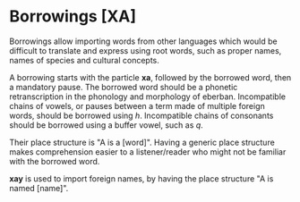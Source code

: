 # Borrowings [XA]

Borrowings allow importing words from other languages which would be difficult
to translate and express using root words, such as proper names, names of
species and cultural concepts.

A borrowing starts with the particle **xa**, followed by the borrowed word, then
a mandatory pause. The borrowed word should be a phonetic retranscription in
the phonology and morphology of eberban. Incompatible chains of vowels, or
pauses between a term made of multiple foreign words, should be borrowed using
*h*. Incompatible chains of consonants should be borrowed using a buffer vowel,
such as *q*.

Their place structure is "A is a [word]". Having a generic place structure
makes comprehension easier to a listener/reader who might not be familiar with
the borrowed word.

**xay** is used to import foreign names, by having the place structure
"A is named [name]".
